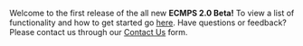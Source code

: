 Welcome to the first release of the all new **ECMPS 2.0 Beta!** To view a list of functionality and how to get started go [here]. Have questions or feedback? Please contact us through our [Contact Us] form.

[here]: https://api.epa.gov/easey/content-mgmt/ecmps/quick-start
[contact us]: https://ecmps.epa.gov/help-support
